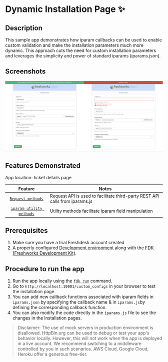 # Dynamic Installation Page ✨

## Description

This sample app demonstrates how iparam callbacks can be used to enable custom validation and make the installation parameters much more dynamic. This approach cuts the need for custom installation parameters and leverages the simplicity and power of standard iparams (iparams.json).

## Screenshots

![Preview of iparam callback validation app](./app/assets/img/preview.jpg)

## Features Demonstrated

App location: ticket details page

|                                                      Feature                                                       | Notes                                                                        |
| :----------------------------------------------------------------------------------------------------------------: | ---------------------------------------------------------------------------- |
|                     [`Request methods`](https://developers.freshdesk.com/v2/docs/request-api/)                     | Request API is used to facilitate third-party REST API calls from iparams.js |
| [`iparam utility methods`](https://developers.freshdesk.com/v2/docs/installation-parameters/#dynamic_install_page) | Utility methods facilitate iparam field manipulation                         |

## Prerequisites

1. Make sure you have a trial Freshdesk account created
2. A properly configured [Development environment](https://developers.freshdesk.com/v2/docs/quick-start/) along with the [FDK (Freshworks Development Kit)](https://developers.freshdesk.com/v2/docs/freshworks-cli/).

## Procedure to run the app

1. Run the app locally using the [`fdk run`](https://developers.freshdesk.com/v2/docs/freshworks-cli/#run) command.
2. Go to `http://localhost:10001/custom_configs` in your browser to test the installation page.
3. You can add new callback functions associated with iparam fields in `iparams.json` by specifying the callback name & in `iparams.js`by defining the corresponding callback function.
4. You can also modify the code directly in the `iparams.js` file to see the changes in the Installation pages.

> Disclaimer: The use of mock servers in production environment is disallowed. HttpBin.org can be used to debug or test your app's behavior locally. However, this will not work when the app is deployed in a live account. We recommend switching to a middleware controlled by you in such scenarios.
> AWS Cloud, Google Cloud, Heroku offer a generous free-tier.
